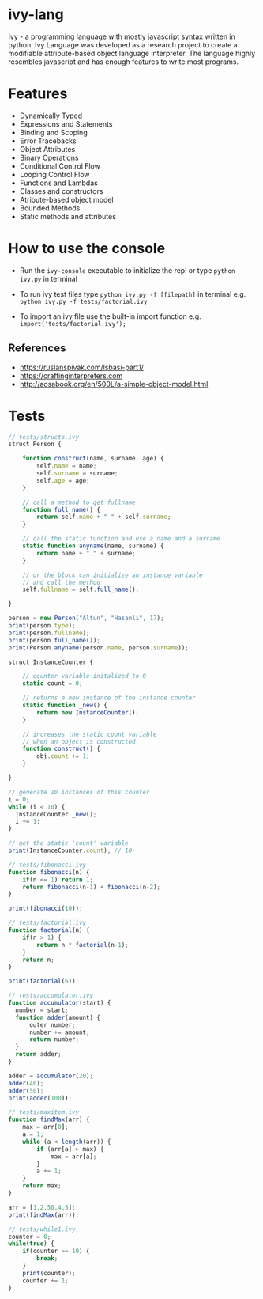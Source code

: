 # ivy-lang
Ivy - a programming language with mostly javascript syntax written in python. Ivy Language was developed as a research project to create a modifiable attribute-based object language interpreter. The language highly resembles javascript and has enough features to write most programs.

# Features
* Dynamically Typed
* Expressions and Statements
* Binding and Scoping
* Error Tracebacks
* Object Attributes
* Binary Operations
* Conditional Control Flow
* Looping Control Flow
* Functions and Lambdas
* Classes and constructors
* Atribute-based object model
* Bounded Methods
* Static methods and attributes

# How to use the console
* Run the `ivy-console` executable to initialize the repl or type `python ivy.py` in terminal

* To run ivy test files type `python ivy.py -f [filepath]` in terminal
e.g. `python ivy.py -f tests/factorial.ivy`
* To import an ivy file use the built-in import function e.g. `import('tests/factorial.ivy');`

## References
* https://ruslanspivak.com/lsbasi-part1/
* https://craftinginterpreters.com
* http://aosabook.org/en/500L/a-simple-object-model.html

# Tests
```js
// tests/structs.ivy
struct Person {

    function construct(name, surname, age) {
        self.name = name;
        self.surname = surname;
        self.age = age;
    }

    // call a method to get fullname
    function full_name() {
        return self.name + " " + self.surname;
    }

    // call the static function and use a name and a surname
    static function anyname(name, surname) {
        return name + " " + surname;
    }

    // or the block can initialize an instance variable
    // and call the method
    self.fullname = self.full_name();

}

person = new Person("Altun", "Hasanli", 17);
print(person.type);
print(person.fullname);
print(person.full_name());
print(Person.anyname(person.name, person.surname));
```
```js
struct InstanceCounter {

    // counter variable initalized to 0
    static count = 0;

    // returns a new instance of the instance counter
    static function _new() {
        return new InstanceCounter();
    }

    // increases the static count variable
    // when an object is constructed
    function construct() {
        obj.count += 1;
    }

}

// generate 10 instances of this counter
i = 0;
while (i < 10) {
  InstanceCounter._new();
  i += 1;
}

// get the static 'count' variable 
print(InstanceCounter.count); // 10

```
```js
// tests/fibonacci.ivy
function fibonacci(n) {
    if(n <= 1) return 1;
    return fibonacci(n-1) + fibonacci(n-2);
}

print(fibonacci(10));
```
```js
// tests/factorial.ivy
function factorial(n) {
    if(n > 1) {
        return n * factorial(n-1);
    }
    return n;
}

print(factorial(6));
```
```js
// tests/accumulator.ivy
function accumulator(start) {
  number = start;
  function adder(amount) {
      outer number;
      number += amount;
      return number;
  }
  return adder;
}

adder = accumulator(20);
adder(40);
adder(50);
print(adder(100));
```
```js
// tests/maxitem.ivy
function findMax(arr) {
    max = arr[0];
    a = 1;
    while (a < length(arr)) {
        if (arr[a] > max) {
            max = arr[a];
        }
        a += 1;
    }
    return max;
}

arr = [1,2,50,4,5];
print(findMax(arr));
```
```js
// tests/while1.ivy
counter = 0;
while(true) {
    if(counter == 10) {
        break;
    }
    print(counter);
    counter += 1;
}
```
